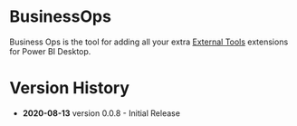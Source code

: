 # BusinessOps
Business Ops is the tool for adding all your extra [External Tools](https://docs.microsoft.com/en-us/power-bi/create-reports/desktop-external-tools) extensions for Power BI Desktop.

# Version History
- **2020-08-13** version 0.0.8 - Initial Release
